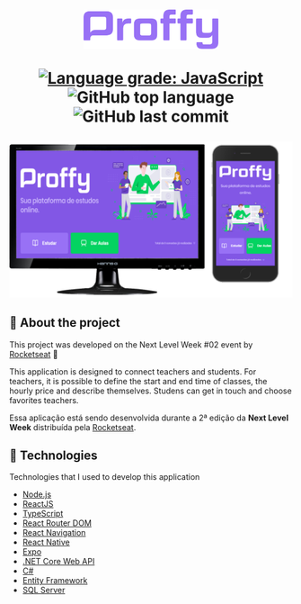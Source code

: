 <h1 align="center">
  <img src=".github/logo.svg" alt="Logo" height="70">

  [![Language grade: JavaScript](https://img.shields.io/lgtm/grade/javascript/g/gleisonkz/proffy.svg?logo=lgtm&logoWidth=18)](https://lgtm.com/projects/g/gleisonkz/proffy/context:javascript)
![GitHub top language](https://img.shields.io/github/languages/top/gleisonkz/proffy)
![GitHub last commit](https://img.shields.io/github/last-commit/gleisonkz/proffy)
</h1>

<img src=".github/platforms-shapes.png" alt="proffy">

<br/>

## 📖 About the project

This project was developed on the Next Level Week #02 event by [Rocketseat](https://rocketseat.com.br/) 🚀

This application is designed to connect teachers and students. For teachers, it is possible to define the start and end time of classes, the hourly price and describe themselves. Studens can get in touch and choose favorites teachers.

Essa aplicação está sendo desenvolvida durante a 2ª edição da <strong>Next Level Week</strong> distribuída pela [Rocketseat](https://rocketseat.com.br/).

## 🤖 Technologies

Technologies that I used to develop this application

- [Node.js](https://nodejs.org/en/)
- [ReactJS](https://reactjs.org/)
- [TypeScript](https://www.typescriptlang.org/)
- [React Router DOM](https://reacttraining.com/react-router/)
- [React Navigation](https://reactnavigation.org/)
- [React Native](https://reactnative.dev/)
- [Expo](https://expo.io/)
- [.NET Core Web API](https://dotnet.microsoft.com/download)
- [C#](https://docs.microsoft.com/en-us/dotnet/csharp/)
- [Entity Framework](https://docs.microsoft.com/en-us/ef/core/)
- [SQL Server](https://docs.microsoft.com/en-us/sql/sql-server/?view=sql-server-ver15)
